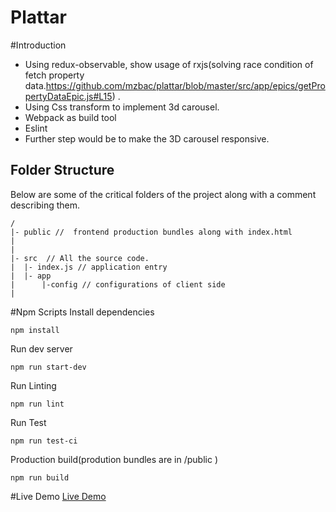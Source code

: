 # Plattar

#Introduction
- Using redux-observable, show usage of rxjs(solving race condition of fetch property data.https://github.com/mzbac/plattar/blob/master/src/app/epics/getPropertyDataEpic.js#L15) . 
- Using Css transform to implement 3d carousel.
- Webpack as build tool
- Eslint
- Further step would be to make the 3D carousel responsive.

## Folder Structure

Below are some of the critical folders of the project along with a comment describing them.

```
/
|- public //  frontend production bundles along with index.html
|
|
|- src  // All the source code.
|  |- index.js // application entry
|  |- app
|      |-config // configurations of client side         
|
```

#Npm Scripts
Install dependencies
```
npm install
```
Run dev server
```
npm run start-dev
```
Run Linting
```
npm run lint
```
Run Test
```
npm run test-ci
```
Production build(prodution bundles are in /public )
```
npm run build
```
#Live Demo
[Live Demo](https://plattar.herokuapp.com/)
